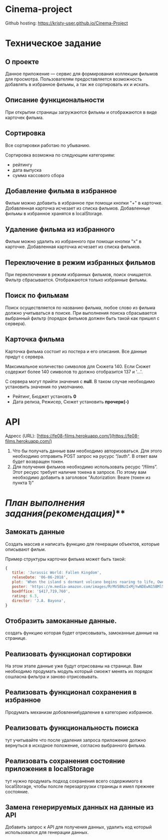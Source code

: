 ﻿# Cinema-project
 
Github hosting: https://kristy-user.github.io/Cinema-Project


# **Техническое задание**

## **О проекте**

Данное приложение — сервис для формирования коллекции фильмов для просмотра. Пользователям предоставляется возможность добавлять в избранное фильмы, а так же сортировать их и искать.

## **Описание функциональности**

При открытии страницы загружаются фильмы и отображаются в виде карточек фильма.

## **Сортировка**

Все сортировки работаю по убыванию.

Сортировка возможна по следующим категориям:

- рейтингу
- дата выпуска
- сумма кассового сбора

## **Добавление фильма в избранное**

Фильм можно добавить в избранное при помощи кнопки "+" в карточке. Добавленная карточка исчезает из списка фильмов. Добавленные фильмы в избранное хранятся в localStorage.

## **Удаление фильма из избранного**

Фильм можно удалить из избранного при помощи кнопки "х" в карточке. Добавленная карточка исчезает из списка фильмов.

## **Переключение в режим избранных фильмов**

При переключении в режим избранных фильмов, поиск очищается. Фильтр сбрасывается. Отображаются только избранные фильмы.

## **Поиск по фильмам**

Поиск осуществляется по названию фильма, любое слово из фильма должно учитываться в поиске. При выполнения поиска сбрасывается выбранный фильтр (порядок фильмов должен быть такой как пришел с сервера).

## **Карточка фильма**

Карточка фильма состоит из постера и его описания. Все данные придут с сервера.

Максимальное количество символов для Сюжета 140. Если Сюжет содержит более 140 символов то должно отобразится 137 и '...'.

С сервера могут прийти значения с **null**. В таком случае необходимо установить значения по умолчанию.

- Рейтинг, Бюджет установть **0**
- Дата релиза, Режисер, Сюжет установить **прочерк(-)**

# API

Адресс (URL): [https://fe08-films.herokuapp.com/](https://fe08-films.herokuapp.com/)

1. Что бы получать данные вам необходимо авторизоваться. Для этого необходимо отправить POST запрос на русурс “/auth". В ответ вам будет возвращен токен.
2. Для получения фильмов необходимо использовать ресурс “/films”. Этот ресурс требует наличие токена в запросе. По этому вам необходимо добавить в заголовок “Autorization: Beare (токен из пункта 1)”

# **План выполнения задания*(рекомендация)***

## **Замокать данные**

Создать массив и написать функцию для генерации объектов, которые описывают фильм.

Пример структуры карточки фильма может быть такой:

```jsx
{
   title: 'Jurassic World: Fallen Kingdom',
   releseDate: '06-06-2018',
   plot: 'When the island s dormant volcano begins roaring to life, Owen and Claire mount a campaign to rescue the remaining dinosaurs from this extinction-level event.',
   poster: 'https://m.media-amazon.com/images/M/MV5BNzIxMjYwNDEwN15BMl5BanBnXkFtZTgwMzk5MDI3NTM@._V1_SX300.jpg',
   boxOffice: '$417,719,760',
   rating: 6.3,
   director: 'J.A. Bayona',
}
```

## **Отобразить замоканные данные.**

создать функцию которая будет отрисовывать, замоканные данные на странице.

## Реализовать функционал сортировки

На этом этапе данные уже будут отрисованы на странице. Вам необходимо продумать модуль который смоежт менять их порядок сошласна фильтра и заново отрисовывать.

## Реализовать функционал сохранения в избранное

Продумать механизм добовления\удаление в категорию избранное.

## Реализовать функциональность поиска

тут учитывайте что после удаления запроса приложение должно вернуться в исходное положение, согласно выбранного фильма.

## Реализовать сохранения состояние приложения в localStorage

тут нужно продумать подход сохранения всего содержимого в localStorage, чтобы полсле перезаргрузки страницы я имел прежнее состояние.

## Замена генерируемых данных на данные из API

Добавить запрос к API для получения данных, удалить код который использовался для генерации данных.
